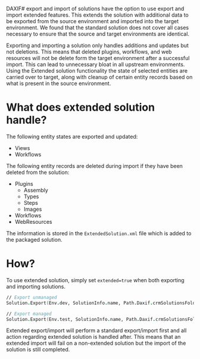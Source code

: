 DAXIF# export and import of solutions have the option to use export and import extended features. This extends the solution with additional data to be exported from the source environment and imported into the target environment. We found that the standard solution does not cover all cases necessary to ensure that the source and target environments are identical. 

Exporting and importing a solution only handles additions and updates but not deletions. This means that deleted plugins, workflows, and web resources will not be delete form the target environment after a successful import. This can lead to unnecessary bloat in all upstream environments. Using the Extended solution functionality the state of selected entities are carried over to target, along with cleanup of certain entity records based on what is present in the source environment.

# What does extended solution handle?
The following entity states are exported and updated:
* Views
* Workflows

The following entity records are deleted during import if they have been deleted from the solution:
* Plugins
  * Assembly
  * Types
  * Steps
  * Images
* Workflows
* WebResources

The information is stored in the `ExtendedSolution.xml` file which is added to the packaged solution.

# How?
To use extended solution, simply set `extended=true` when both exporting and importing solutions.

```fsharp
// Export unmanaged
Solution.Export(Env.dev, SolutionInfo.name, Path.Daxif.crmSolutionsFolder, managed = false, extended = true)

// Export managed
Solution.Export(Env.test, SolutionInfo.name, Path.Daxif.crmSolutionsFolder, managed = false, extended = true)
```

Extended export/import will perform a standard export/import first and all action regarding extended solution is handled after. 
This means that an extended import will fail on a non-extended solution but the import of the solution is still completed.